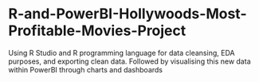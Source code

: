 # R-and-PowerBI-Hollywoods-Most-Profitable-Movies-Project
Using R Studio and R programming language for data cleansing, EDA purposes, and exporting clean data. Followed by visualising this new data within PowerBI through charts and dashboards
